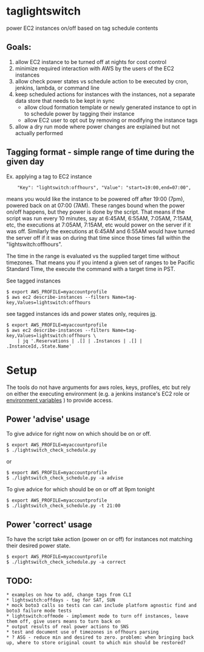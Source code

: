 # taglightswitch

power EC2 instances on/off based on tag schedule contents

## Goals:

1. allow EC2 instance to be turned off at nights for cost control
1. minimize required interaction with AWS by the users of the EC2 instances
1. allow check power states vs schedule action to be executed by cron, jenkins, lambda, or command line
1. keep scheduled actions for instances with the instances, not a separate data store that needs to be kept in sync
    - allow cloud formation template or newly generated instance to opt in to schedule power by tagging their instance
    - allow EC2 user to opt out by removing or modifying the instance tags
1. allow a dry run mode where power changes are explained but not actually performed

## Tagging format - simple range of time during the given day

Ex. applying a tag to EC2 instance

        "Key": "lightswitch:offhours", "Value": "start=19:00,end=07:00",

means you would like the instance to be powered off after 19:00 (7pm), powered back on at 07:00 (7AM).
These ranges bound when the power on/off happens, but they power is done by
the script. That means if the script was run every 10 minutes, say at 6:45AM, 6:55AM, 7:05AM,
7:15AM, etc, the executions at 7:05AM, 7:15AM, etc would power on the server if it was off.
Similarly the executions at 6:45AM and 6:55AM would have turned the server off if it
was on during that time since those times fall within the "lightswitch:offhours".

The time in the range is evaluated vs the supplied target time without timezones.
That means you if you intend a given set of ranges to be Pacific Standard Time,
the execute the command with a target time in PST.


See tagged instances

    $ export AWS_PROFILE=myaccountprofile
    $ aws ec2 describe-instances --filters Name=tag-key,Values=lightswitch:offhours

see tagged instances ids and power states only, requires [jq](https://stedolan.github.io/jq/tutorial/).

    $ export AWS_PROFILE=myaccountprofile
    $ aws ec2 describe-instances --filters Name=tag-key,Values=lightswitch:offhours \
        | jq '.Reservations | .[] | .Instances | .[] | .InstanceId,.State.Name'

# Setup

 The tools do not have arguments for aws roles, keys, profiles, etc but rely on either the
executing environment (e.g. a jenkins instance's EC2 role or 
[environment variables](http://boto3.readthedocs.io/en/latest/guide/configuration.html#environment-variables)
) to provide access. 

## Power 'advise' usage

To give advice for right now on which should be on or off.

    $ export AWS_PROFILE=myaccountprofile
    $ ./lightswitch_check_schedule.py

or

    $ export AWS_PROFILE=myaccountprofile
    $ ./lightswitch_check_schedule.py -a advise

To give advice for which should be on or off at 9pm tonight

    $ export AWS_PROFILE=myaccountprofile
    $ ./lightswitch_check_schedule.py -t 21:00

## Power 'correct' usage

To have the script take action (power on or off) for instances not matching their desired power state.

    $ export AWS_PROFILE=myaccountprofile
    $ ./lightswitch_check_schedule.py -a correct

## TODO:
    * examples on how to add, change tags from CLI
    * lightswitch:offdays - tag for SAT, SUN
    * mock boto3 calls so tests can can include platform agnostic find and boto3 failure mode tests
    * lightswitch:offmode - implement mode to turn off instances, leave them off, give users means to turn back on
    * output results of real power actions to SNS
    * test and document use of timezones in offhours parsing
    * ? ASG - reduce min and desired to zero. problem: when bringing back up, where to store original count to which min should be restored?
